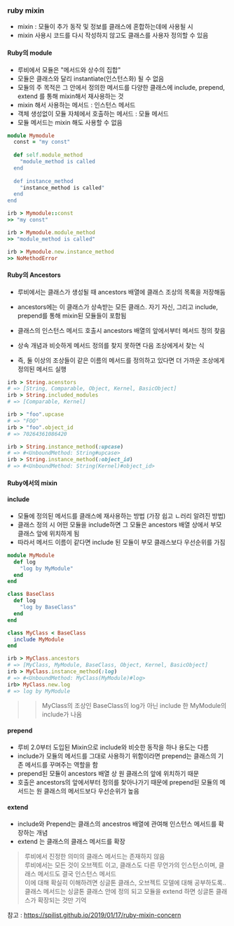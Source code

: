 ### ruby mixin
- mixin : 모듈이 추가 동작 및 정보를 클래스에 혼합하는데에 사용될 시 
- mixin 사용시 코드를 다시 작성하지 않고도 클래스를 사용자 정의할 수 있음 

#### Ruby의 module
- 루비에서 모듈은 "메서드와 상수의 집합"
- 모듈은 클래스와 달리 instantiate(인스턴스화) 될 수 없음
- 모듈의 주 목적은 그 안에서 정의한 메서드를 다양한 클래스에 include, prepend, extend 를 통해 mixin해서 재사용하는 것
- mixin 해서 사용하는 메서드 : 인스턴스 메서드 
- 객체 생성없이 모듈 자체에서 호출하는 메서드 : 모듈 메서드 
- 모듈 메서드는 mixin 해도 사용할 수 없음 

```ruby
module Mymodule
  const = "my const"
  
  def self.module_method
    "module_method is called
  end
  
  def instance_method
    "instance_method is called"
  end
end
```

```ruby
irb > Mymodule::const
>> "my const"

irb > Mymodule.module_method
>> "module_method is called"

irb > Mymodule.new.instance_method
>> NoMethodError
```

#### Ruby의 Ancestors
- 루비에서는 클래스가 생성될 때 ancestors 배열에 클래스 조상의 목록을 저장해둠
- ancestors에는 이 클래스가 상속받는 모든 클래스. 자기 자신, 그리고 include, prepend를 통해 mixin된 모듈들이 포함됨 

- 클래스의 인스턴스 메서드 호출시 ancestors 배열의 앞에서부터 메서드 정의 찾음
- 상속 개념과 비슷하게 메서드 정의를 찾지 못하면 다음 조상에게서 찾는 식
- 즉, 둘 이상의 조상들이 같은 이름의 메서드를 정의하고 있다면 더 가까운 조상에게 정의된 메서드 실행 

```ruby
irb > String.acenstors 
# => [String, Comparable, Object, Kernel, BasicObject]
irb > String.included_modules 
# => [Comparable, Kernel]

irb > "foo".upcase 
# => "FOO"
irb > "foo".object_id 
# => 70264361086420

irb > String.instance_method(:upcase) 
# => #<UnboundMethod: String#upcase>
irb > String.instance_method(:object_id) 
# => #<UnboundMethod: String(Kernel)#object_id>
```


#### Ruby에서의 mixin

#### include
- 모듈에 정의된 메서드를 클래스에 재사용하는 방법 (가장 쉽고 ㄴ러리 알려진 방법)
- 클래스 정의 시 어떤 모듈을 include하면 그 모듈은 ancestors 배열 상에서 부모 클래스 앞에 위치하게 됨 
- 따라서 메서드 이름이 같다면 include 된 모듈이 부모 클래스보다 우선순위를 가짐 

```ruby
module MyModule
  def log
    "log by MyModule"
  end
end

class BaseClass
  def log
    "log by BaseClass"
  end
end

class MyClass < BaseClass
  include MyModule
end
```

```ruby
irb > MyClass.ancestors
# => [MyClass, MyModule, BaseClass, Object, Kernel, BasicObject]
irb > MyClass.instance_method(:log)
# => #<UnboundMethod: MyClass(MyModule)#log>
irb> MyClass.new.log
# => log by MyModule
```
>> MyClass의 조상인 BaseClass의 log가 아닌 include 한 MyModule의 include가 나옴 


#### prepend
- 루비 2.0부터 도입된 Mixin으로 include와 비슷한 동작을 하나 용도는 다름
- include가 모듈의 메서드를 그대로 사용하기 위함이라면 prepend는 클래스의 기존 메서드를 꾸며주는 역할을 함 
- prepend된 모듈이 ancestors 배열 상 원 클래스의 앞에 위치하기 때문
- 호출은 ancestors의 앞에서부터 정의를 찾아나가기 때문에 prepend된 모듈의 메서드는 원 클래스의 메서드보다 우선순위가 높음


#### extend
- include와 Prepend는 클래스의 ancestros 배열에 관여해 인스턴스 메서드를 확장하는 개념
- extend 는 클래스의 클래스 메서드를 확장 


> 루비에서 진정한 의미의 클래스 메서드는 존재하지 않음 <br>
> 루비에서는 모든 것이 오브젝트 이고, 클래스도 다른 무언가의 인스턴스이며, 클래스 메서드도 결국 인스턴스 메서드  <br>
> 이에 대해 확실히 이해하려면 싱글톤 클래스, 오브젝트 모델에 대해 공부하도록.. <br>
> 클래스 메서드는 싱글톤 클래스 안에 정의 되고 모듈을 extend 하면 싱글톤 클래스가 확장되는 것만 기억  <br>


참고 : https://spilist.github.io/2019/01/17/ruby-mixin-concern
